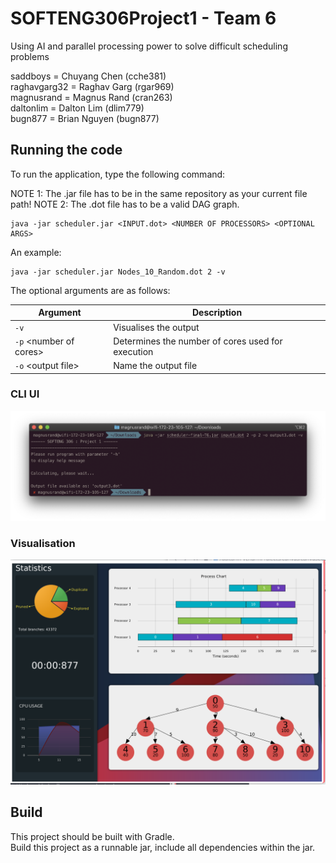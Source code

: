 # SOFTENG306Project1 - Team 6
Using AI and parallel processing power to solve difficult scheduling problems
  
saddboys = Chuyang Chen (cche381)  
raghavgarg32 = Raghav Garg (rgar969)  
magnusrand = Magnus Rand (cran263)  
daltonlim = Dalton Lim (dlim779)  
bugn877 = Brian Nguyen (bugn877)


## Running the code
To run the application, type the following command:

NOTE 1: The .jar file has to be in the same repository as your current file path!
NOTE 2: The .dot file has to be a valid DAG graph.
```
java -jar scheduler.jar <INPUT.dot> <NUMBER OF PROCESSORS> <OPTIONAL ARGS>
```

An example:
```
java -jar scheduler.jar Nodes_10_Random.dot 2 -v
```

The optional arguments are as follows:


|  Argument | Description  |
|---|---|
|  `-v` | Visualises the output  |
|  `-p` &lt;number of cores> |  Determines the number of cores used for execution |
|  `-o` &lt;output file> |  Name the output file |
  
 ### CLI UI
 ![CLI](output.png)
 
 ### Visualisation
 ![Visualisation](visualisation.png)
  
## Build  
This project should be built with Gradle.  
Build this project as a runnable jar, include all dependencies within the jar.  
